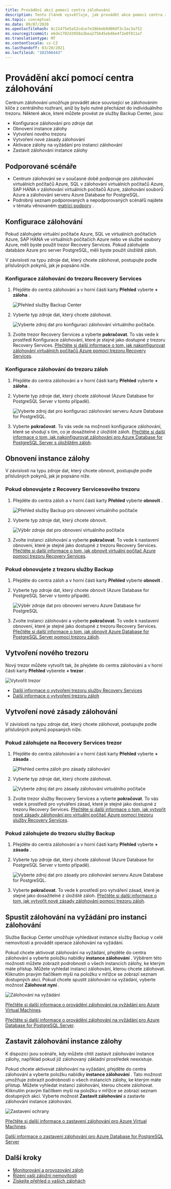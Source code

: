 ```yaml
---
title: Provádění akcí pomocí centra zálohování
description: Tento článek vysvětluje, jak provádět akce pomocí centra zálohování.
ms.topic: conceptual
ms.date: 09/07/2020
ms.openlocfilehash: 8c21475e5a52cdce7e38bbeb9d00df3c3ac3a752
ms.sourcegitcommit: e6de1702d3958a3bea275645eb46e4f2e0f011af
ms.translationtype: MT
ms.contentlocale: cs-CZ
ms.lasthandoff: 03/20/2021
ms.locfileid: "102506443"
---
```

# <a name="perform-actions-using-backup-center"></a>Provádění akcí pomocí centra zálohování

Centrum zálohování umožňuje provádět akce související se zálohováním klíče z centrálního rozhraní, aniž by bylo nutné přecházet do individuálního trezoru. Některé akce, které můžete provést ze služby Backup Center, jsou:

* Konfigurace zálohování pro zdroje dat
* Obnovení instance zálohy
* Vytvoření nového trezoru
* Vytvoření nové zásady zálohování
* Aktivace zálohy na vyžádání pro instanci zálohování
* Zastavit zálohování instance zálohy

## <a name="supported-scenarios"></a>Podporované scénáře

* Centrum zálohování se v současné době podporuje pro zálohování virtuálních počítačů Azure, SQL v zálohování virtuálních počítačů Azure, SAP HANA v zálohování virtuálních počítačů Azure, zálohování souborů Azure a zálohování serveru Azure Database for PostgreSQL.
* Podrobný seznam podporovaných a nepodporovaných scénářů najdete v tématu věnovaném [matrici podpory](backup-center-support-matrix.md) .

## <a name="configure-backup"></a>Konfigurace zálohování

Pokud zálohujete virtuální počítače Azure, SQL ve virtuálních počítačích Azure, SAP HANA ve virtuálních počítačích Azure nebo ve službě soubory Azure, měli byste použít trezor Recovery Services. Pokud zálohujete databáze Azure pro server PostgreSQL, měli byste použít úložiště záloh. 

V závislosti na typu zdroje dat, který chcete zálohovat, postupujte podle příslušných pokynů, jak je popsáno níže.

### <a name="configure-backup-to-a-recovery-services-vault"></a>Konfigurace zálohování do trezoru Recovery Services

1. Přejděte do centra zálohování a v horní části karty **Přehled** vyberte **+ záloha** .

    ![Přehled služby Backup Center](./media/backup-center-actions/backup-center-overview-configure-backup.png)

2. Vyberte typ zdroje dat, který chcete zálohovat.

    ![Vyberte zdroj dat pro konfiguraci zálohování virtuálního počítače.](./media/backup-center-actions/backup-select-datasource-vm.png)

3. Zvolte trezor Recovery Services a vyberte **pokračovat**. To vás vede k prostředí Konfigurace zálohování, které je stejné jako dostupné z trezoru Recovery Services. [Přečtěte si další informace o tom, jak nakonfigurovat zálohování virtuálních počítačů Azure pomocí trezoru Recovery Services](tutorial-backup-vm-at-scale.md).

### <a name="configure-backup-to-a-backup-vault"></a>Konfigurace zálohování do trezoru záloh

1. Přejděte do centra zálohování a v horní části karty **Přehled** vyberte **+ záloha** .
2. Vyberte typ zdroje dat, který chcete zálohovat (Azure Database for PostgreSQL Server v tomto případě).

    ![Vyberte zdroj dat pro konfiguraci zálohování serveru Azure Database for PostgreSQL.](./media/backup-center-actions/backup-select-datasource-type-postgresql.png)

3. Vyberte **pokračovat**. To vás vede na možnosti konfigurace zálohování, které se shodují s tím, co je dosažitelné z úložiště záloh. [Přečtěte si další informace o tom, jak nakonfigurovat zálohování pro Azure Database for PostgreSQL Server s úložištěm záloh](backup-azure-database-postgresql.md#configure-backup-on-azure-postgresql-databases).

## <a name="restore-a-backup-instance"></a>Obnovení instance zálohy

V závislosti na typu zdroje dat, který chcete obnovit, postupujte podle příslušných pokynů, jak je popsáno níže.

### <a name="if-youre-restoring-from-a-recovery-services-vault"></a>Pokud obnovujete z Recovery Servicesového trezoru

1. Přejděte do centra záloh a v horní části karty **Přehled** vyberte **obnovit** .

    ![Přehled služby Backup pro obnovení virtuálního počítače](./media/backup-center-actions/backup-center-overview-restore.png)

2. Vyberte typ zdroje dat, který chcete obnovit.

    ![Výběr zdroje dat pro obnovení virtuálního počítače](./media/backup-center-actions/restore-select-datasource-vm.png)

3. Zvolte instanci zálohování a vyberte **pokračovat**. To vede k nastavení obnovení, které je stejné jako dostupné z trezoru Recovery Services. [Přečtěte si další informace o tom, jak obnovit virtuální počítač Azure pomocí trezoru Recovery Services](backup-azure-arm-restore-vms.md#before-you-start).

### <a name="if-youre-restoring-from-a-backup-vault"></a>Pokud obnovujete z trezoru služby Backup

1. Přejděte do centra záloh a v horní části karty **Přehled** vyberte **obnovit** .
2. Vyberte typ zdroje dat, který chcete obnovit (Azure Database for PostgreSQL Server v tomto případě).

    ![Výběr zdroje dat pro obnovení serveru Azure Database for PostgreSQL](./media/backup-center-actions/restore-select-datasource-postgresql.png)

3. Zvolte instanci zálohování a vyberte **pokračovat**. To vede k nastavení obnovení, které je stejné jako dostupné z trezoru Recovery Services. [Přečtěte si další informace o tom, jak obnovit Azure Database for PostgreSQL Server pomocí trezoru záloh](backup-azure-database-postgresql.md#restore).

## <a name="create-a-new-vault"></a>Vytvoření nového trezoru

Nový trezor můžete vytvořit tak, že přejdete do centra zálohování a v horní části karty **Přehled** vyberete **+ trezor** .

![Vytvořit trezor](./media/backup-center-actions/backup-center-create-vault.png)

* [Další informace o vytvoření trezoru služby Recovery Services](backup-create-rs-vault.md)
* [Další informace o vytvoření trezoru záloh](backup-vault-overview.md)

## <a name="create-a-new-backup-policy"></a>Vytvoření nové zásady zálohování

V závislosti na typu zdroje dat, který chcete zálohovat, postupujte podle příslušných pokynů popsaných níže.

### <a name="if-youre-backing-up-to-a-recovery-services-vault"></a>Pokud zálohujete na Recovery Services trezor

1. Přejděte do centra zálohování a v horní části karty **Přehled** vyberte **+ zásada** .

    ![Přehled centra záloh pro zásady zálohování](./media/backup-center-actions/backup-center-overview-policy.png)

2. Vyberte typ zdroje dat, který chcete zálohovat.

    ![Vyberte zdroj dat pro zásady zálohování virtuálního počítače](./media/backup-center-actions/policy-select-datasource-vm.png)

3. Zvolte trezor služby Recovery Services a vyberte **pokračovat**. To vás vede k prostředí pro vytváření zásad, které je stejné jako dostupné z trezoru Recovery Services. [Přečtěte si další informace o tom, jak vytvořit nové zásady zálohování pro virtuální počítač Azure pomocí trezoru služby Recovery Services](backup-azure-arm-vms-prepare.md#create-a-custom-policy).

### <a name="if-youre-backing-up-to-a-backup-vault"></a>Pokud zálohujete do trezoru služby Backup

1. Přejděte do centra zálohování a v horní části karty **Přehled** vyberte **+ zásada** .
2. Vyberte typ zdroje dat, který chcete zálohovat (Azure Database for PostgreSQL Server v tomto případě).

    ![Vyberte zdroj dat pro zásady pro zálohování serveru Azure Database for PostgreSQL.](./media/backup-center-actions/policy-select-datasource-postgresql.png)

3. Vyberte **pokračovat**. To vede k prostředí pro vytváření zásad, které je stejné jako dosažitelné z úložiště záloh. [Přečtěte si další informace o tom, jak vytvořit nové zásady zálohování pomocí trezoru záloh](backup-azure-database-postgresql.md#create-backup-policy).

## <a name="execute-an-on-demand-backup-for-a-backup-instance"></a>Spustit zálohování na vyžádání pro instanci zálohování

Služba Backup Center umožňuje vyhledávat instance služby Backup v celé nemovitosti a provádět operace zálohování na vyžádání.

Pokud chcete aktivovat zálohování na vyžádání, přejděte do centra zálohování a vyberte položku nabídky **instance zálohování** . Výběrem této možnosti můžete zobrazit podrobnosti o všech instancích zálohy, ke kterým máte přístup. Můžete vyhledat instanci zálohování, kterou chcete zálohovat. Kliknutím pravým tlačítkem myši na položku v mřížce se zobrazí seznam dostupných akcí. Pokud chcete spustit zálohování na vyžádání, vyberte možnost **Zálohovat nyní** .

![Zálohování na vyžádání](./media/backup-center-actions/backup-center-on-demand-backup.png)

[Přečtěte si další informace o provádění zálohování na vyžádání pro Azure Virtual Machines](backup-azure-manage-vms.md#run-an-on-demand-backup).

[Přečtěte si další informace o provádění zálohování na vyžádání pro Azure Database for PostgreSQL Server](backup-azure-database-postgresql.md#on-demand-backup).

## <a name="stop-backup-for-a-backup-instance"></a>Zastavit zálohování instance zálohy

K dispozici jsou scénáře, kdy můžete chtít zastavit zálohování instance zálohy, například pokud již zálohovaný základní prostředek neexistuje.

Pokud chcete aktivovat zálohování na vyžádání, přejděte do centra zálohování a vyberte položku nabídky **instance zálohování** . Tato možnost umožňuje zobrazit podrobnosti o všech instancích zálohy, ke kterým máte přístup. Můžete vyhledat instanci zálohování, kterou chcete zálohovat. Kliknutím pravým tlačítkem myši na položku v mřížce se zobrazí seznam dostupných akcí. Vyberte možnost **Zastavit zálohování** a zastavte zálohování instance zálohování.

![Zastavení ochrany](./media/backup-center-actions/backup-center-stop-protection.png)

[Přečtěte si další informace o zastavení zálohování pro Azure Virtual Machines](backup-azure-manage-vms.md#stop-protecting-a-vm).

[Další informace o zastavení zálohování pro Azure Database for PostgreSQL Server](backup-azure-database-postgresql.md#stop-protection)

## <a name="next-steps"></a>Další kroky

* [Monitorování a provozování záloh](backup-center-monitor-operate.md)
* [Řízení vaší záložní nemovitosti](backup-center-govern-environment.md)
* [Získejte přehled o vašich zálohách](backup-center-obtain-insights.md)
